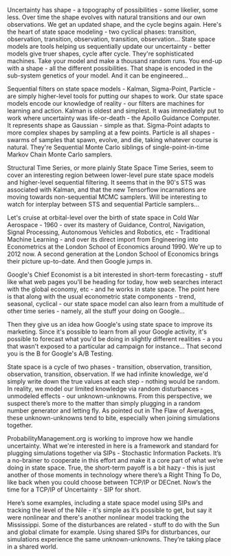 
Uncertainty has shape - a topography of possibilities - some likelier, some less. Over time the shape evolves with natural transitions and our own observations. We get an updated shape, and the cycle begins again. Here's the heart of state space modeling - two cyclical phases: transition, observation, transition, observation, transition, observation... State space models are tools helping us sequentially update our uncertainty - better models give truer shapes, cycle after cycle. They're sophisticated machines. Take your model and make a thousand random runs. You end-up with a shape - all the different possibilities. That shape is encoded in the sub-system genetics of your model. And it can be engineered...

Sequential filters on state space models - Kalman, Sigma-Point, Particle - are simply higher-level tools for putting our shapes to work. Our state space models encode our knowledge of reality - our filters are machines for learning and action. Kalman is oldest and simplest. It was immediately put to work where uncertainty was life-or-death - the Apollo Guidance Computer. It represents shape as Gaussian - simple as that. Sigma-Point adapts to more complex shapes by sampling at a few points. Particle is all shapes - swarms of samples that spawn, evolve, and die, taking whatever course is natural. They're Sequential Monte Carlo siblings of single-point-in-time Markov Chain Monte Carlo samplers.

Structural Time Series, or more plainly State Space Time Series, seem to cover an interesting region between lower-level pure state space models and higher-level sequential filtering. It seems that in the 90's STS was associated with Kalman, and that the new Tensorflow incarnations are moving towards non-sequential MCMC samplers. Will be interesting to watch for interplay between STS and sequential Particle samplers...


Let's cruise at orbital-level over the birth of state space in Cold War Aerospace - 1960 - over its mastery of Guidance, Control, Navigation, Signal Processing, Autonomous Vehicles and Robotics, etc - Traditional Machine Learning - and over its direct import from Engineering into Econometrics at the London School of Economics around 1990. We're up to 2012 now. A second generation at the London School of Economics brings their picture up-to-date. And then Google jumps in.

Google's Chief Economist is a bit interested in short-term forecasting - stuff like what web pages you'll be heading for today, how web searches interact with the global economy, etc - and he works in state space. The point here is that along with the usual econometric state components - trend, seasonal, cyclical - our state space model can also learn from a multitude of other time series - namely, all the stuff your doing on Google...

Then they give us an idea how Google's using state space to improve its marketing. Since it's possible to learn from all your Google activity, it's possible to forecast what you'd be doing in slightly different realities - a you that wasn't exposed to a particular ad campaign for instance... That second you is the B for Google's A/B Testing.


State space is a cycle of two phases - transition, observation, transition, observation, transition, observation. If we had infinite knowledge, we'd simply write down the true values at each step - nothing would be random. In reality, we model our limited knowledge via random disturbances - unmodeled effects - our unknown-unknowns. From this perspective, we suspect there’s more to the matter than simply plugging in a random number generator and letting fly. As pointed out in The Flaw of Averages, these unknown-unknowns tend to bite, especially when joining simulations together.

ProbabilityManagement.org is working to improve how we handle uncertainty. What we're interested in here is a framework and standard for plugging simulations together via SIPs - Stochastic Information Packets. It’s a no-brainer to cooperate in this effort and make it a core part of what we’re doing in state space. True, the short-term payoff is a bit hazy - this is just another of those moments in technology where there’s a Right Thing To Do, like back when you could choose between TCP/IP or DECnet. Now’s the time for a TCP/IP of Uncertainty - SIP for short.

Here’s some examples, including a state space model using SIPs and tracking the level of the Nile - it's simple as it’s possible to get, but say it were nonlinear and there's another nonlinear model tracking the Mississippi. Some of the disturbances are related - stuff to do with the Sun and global climate for example. Using shared SIPs for disturbances, our simulations experience the same unknown-unknowns. They’re taking place in a shared world.

